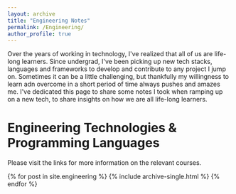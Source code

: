 ```yaml
---
layout: archive
title: "Engineering Notes"
permalink: /Engineering/
author_profile: true
---
```


Over the years of working in technology, I've realized that all of us are life-long learners. Since undergrad, I've been picking up new tech stacks, languages and frameworks to develop and contribute to any project I jump on. Sometimes it can be a little challenging, but thankfully my willingness to learn adn overcome in a short period of time always pushes and amazes me. I've dedicated this page to share some notes I took when ramping up on a new tech, to share insights on how we are all life-long learners. 

# Engineering Technologies & Programming Languages 

Please visit the links for more information on the relevant courses.

{% for post in site.engineering %}
  {% include archive-single.html %}
{% endfor %}